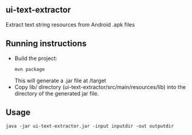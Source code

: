 ## ui-text-extractor
Extract text string resources from Android .apk files 

## Running instructions
* Build the project: <pre><code>mvn package </pre></code> This will generate a .jar file at /target
* Copy lib/ directory (ui-text-extractor/src/main/resources/lib) into the directory of the generated jar file.

## Usage

<pre><code>java -jar ui-text-extractor.jar -input inputdir -out outputdir</pre></code>


